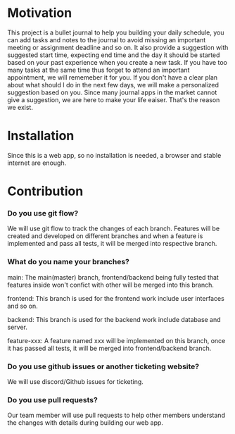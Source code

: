 # Motivation
This project is a bullet journal to help you building your daily schedule, you can add tasks and notes to the journal to avoid missing an important meeting or assignment deadline and so on. It also provide a suggestion with suggested start time, expecting end time and the day it should be started based on your past experience when you create a new task. If you have too many tasks at the same time thus forget to attend an important appointment, we will rememeber it for you. If you don't have a clear plan about what should I do in the next few days, we will make a personalized suggestion based on you. Since many journal apps in the market cannot give a suggestion, we are here to make your life eaiser. That's the reason we exist.

# Installation
Since this is a web app, so no installation is needed, a browser and stable internet are enough.

# Contribution

### Do you use git flow?
We will use git flow to track the changes of each branch. Features will be created and developed on different branches and when a feature is implemented and pass all tests, it will be merged into respective branch.

### What do you name your branches?
main: The main(master) branch, frontend/backend being fully tested that features inside won't confict with other will be merged into this branch.

frontend: This branch is used for the frontend work include user interfaces and so on.

backend: This branch is used for the backend work include database and server.

feature-xxx: A feature named xxx will be implemented on this branch, once it has passed all tests, it will be merged into frontend/backend branch.

### Do you use github issues or another ticketing website?
We will use discord/Github issues for ticketing.

### Do you use pull requests?
Our team member will use pull requests to help other members understand the changes with details during building our web app.
